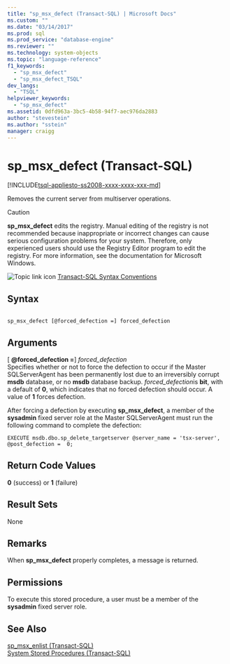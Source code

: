 ```yaml
---
title: "sp_msx_defect (Transact-SQL) | Microsoft Docs"
ms.custom: ""
ms.date: "03/14/2017"
ms.prod: sql
ms.prod_service: "database-engine"
ms.reviewer: ""
ms.technology: system-objects
ms.topic: "language-reference"
f1_keywords: 
  - "sp_msx_defect"
  - "sp_msx_defect_TSQL"
dev_langs: 
  - "TSQL"
helpviewer_keywords: 
  - "sp_msx_defect"
ms.assetid: 0dfd963a-3bc5-4b58-94f7-aec976da2883
author: "stevestein"
ms.author: "sstein"
manager: craigg
---
```

# sp_msx_defect (Transact-SQL)
[!INCLUDE[tsql-appliesto-ss2008-xxxx-xxxx-xxx-md](../../includes/tsql-appliesto-ss2008-xxxx-xxxx-xxx-md.md)]

  Removes the current server from multiserver operations.  
  
> [!CAUTION]  
>  **sp_msx_defect** edits the registry. Manual editing of the registry is not recommended because inappropriate or incorrect changes can cause serious configuration problems for your system. Therefore, only experienced users should use the Registry Editor program to edit the registry. For more information, see the documentation for Microsoft Windows.  
  
 ![Topic link icon](../../database-engine/configure-windows/media/topic-link.gif "Topic link icon") [Transact-SQL Syntax Conventions](../../t-sql/language-elements/transact-sql-syntax-conventions-transact-sql.md)  
  
## Syntax  
  
```  
  
sp_msx_defect [@forced_defection =] forced_defection  
```  
  
## Arguments  
 [ **@forced_defection =**] *forced_defection*  
 Specifies whether or not to force the defection to occur if the Master SQLServerAgent has been permanently lost due to an irreversibly corrupt **msdb** database, or no **msdb** database backup. *forced_defection*is **bit**, with a default of **0**, which indicates that no forced defection should occur. A value of **1** forces defection.  
  
 After forcing a defection by executing **sp_msx_defect**, a member of the **sysadmin** fixed server role at the Master SQLServerAgent must run the following command to complete the defection:  
  
```  
EXECUTE msdb.dbo.sp_delete_targetserver @server_name = 'tsx-server', @post_defection =  0;  
```  
  
## Return Code Values  
 **0** (success) or **1** (failure)  
  
## Result Sets  
 None  
  
## Remarks  
 When **sp_msx_defect** properly completes, a message is returned.  
  
## Permissions  
 To execute this stored procedure, a user must be a member of the **sysadmin** fixed server role.  
  
## See Also  
 [sp_msx_enlist &#40;Transact-SQL&#41;](../../relational-databases/system-stored-procedures/sp-msx-enlist-transact-sql.md)   
 [System Stored Procedures &#40;Transact-SQL&#41;](../../relational-databases/system-stored-procedures/system-stored-procedures-transact-sql.md)  
  
  
